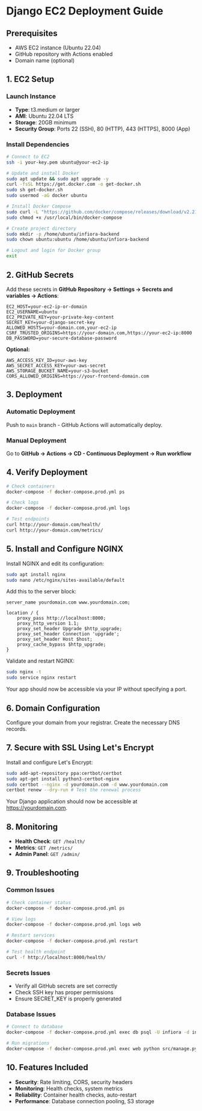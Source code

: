 # Django EC2 Deployment Guide

## Prerequisites
- AWS EC2 instance (Ubuntu 22.04)
- GitHub repository with Actions enabled
- Domain name (optional)

## 1. EC2 Setup

### Launch Instance
- **Type**: t3.medium or larger
- **AMI**: Ubuntu 22.04 LTS
- **Storage**: 20GB minimum
- **Security Group**: Ports 22 (SSH), 80 (HTTP), 443 (HTTPS), 8000 (App)

### Install Dependencies
```bash
# Connect to EC2
ssh -i your-key.pem ubuntu@your-ec2-ip

# Update and install Docker
sudo apt update && sudo apt upgrade -y
curl -fsSL https://get.docker.com -o get-docker.sh
sudo sh get-docker.sh
sudo usermod -aG docker ubuntu

# Install Docker Compose
sudo curl -L "https://github.com/docker/compose/releases/download/v2.21.0/docker-compose-$(uname -s)-$(uname -m)" -o /usr/local/bin/docker-compose
sudo chmod +x /usr/local/bin/docker-compose

# Create project directory
sudo mkdir -p /home/ubuntu/infiora-backend
sudo chown ubuntu:ubuntu /home/ubuntu/infiora-backend

# Logout and login for Docker group
exit
```

## 2. GitHub Secrets

Add these secrets in **GitHub Repository → Settings → Secrets and variables → Actions**:

```
EC2_HOST=your-ec2-ip-or-domain
EC2_USERNAME=ubuntu
EC2_PRIVATE_KEY=your-private-key-content
SECRET_KEY=your-django-secret-key
ALLOWED_HOSTS=your-domain.com,your-ec2-ip
CSRF_TRUSTED_ORIGINS=https://your-domain.com,https://your-ec2-ip:8000
DB_PASSWORD=your-secure-database-password
```

**Optional:**
```
AWS_ACCESS_KEY_ID=your-aws-key
AWS_SECRET_ACCESS_KEY=your-aws-secret
AWS_STORAGE_BUCKET_NAME=your-s3-bucket
CORS_ALLOWED_ORIGINS=https://your-frontend-domain.com
```

## 3. Deployment

### Automatic Deployment
Push to `main` branch - GitHub Actions will automatically deploy.

### Manual Deployment
Go to **GitHub → Actions → CD - Continuous Deployment → Run workflow**

## 4. Verify Deployment

```bash
# Check containers
docker-compose -f docker-compose.prod.yml ps

# Check logs
docker-compose -f docker-compose.prod.yml logs

# Test endpoints
curl http://your-domain.com/health/
curl http://your-domain.com/metrics/
```

## 5. Install and Configure NGINX

Install NGINX and edit its configuration:

```bash
sudo apt install nginx
sudo nano /etc/nginx/sites-available/default
```

Add this to the server block:

```nginx
server_name yourdomain.com www.yourdomain.com;

location / {
    proxy_pass http://localhost:8000;
    proxy_http_version 1.1;
    proxy_set_header Upgrade $http_upgrade;
    proxy_set_header Connection 'upgrade';
    proxy_set_header Host $host;
    proxy_cache_bypass $http_upgrade;
}
```

Validate and restart NGINX:

```bash
sudo nginx -t
sudo service nginx restart
```

Your app should now be accessible via your IP without specifying a port.

## 6. Domain Configuration

Configure your domain from your registrar.
Create the necessary DNS records.

## 7. Secure with SSL Using Let's Encrypt

Install and configure Let's Encrypt:

```bash
sudo add-apt-repository ppa:certbot/certbot
sudo apt-get install python3-certbot-nginx
sudo certbot --nginx -d yourdomain.com -d www.yourdomain.com
certbot renew --dry-run # Test the renewal process
```

Your Django application should now be accessible at https://yourdomain.com.

## 8. Monitoring

- **Health Check**: `GET /health/`
- **Metrics**: `GET /metrics/`
- **Admin Panel**: `GET /admin/`

## 9. Troubleshooting

### Common Issues
```bash
# Check container status
docker-compose -f docker-compose.prod.yml ps

# View logs
docker-compose -f docker-compose.prod.yml logs web

# Restart services
docker-compose -f docker-compose.prod.yml restart

# Test health endpoint
curl -f http://localhost:8000/health/
```

### Secrets Issues
- Verify all GitHub secrets are set correctly
- Check SSH key has proper permissions
- Ensure SECRET_KEY is properly generated

### Database Issues
```bash
# Connect to database
docker-compose -f docker-compose.prod.yml exec db psql -U infiora -d infiora

# Run migrations
docker-compose -f docker-compose.prod.yml exec web python src/manage.py migrate
```

## 10. Features Included

- **Security**: Rate limiting, CORS, security headers
- **Monitoring**: Health checks, system metrics
- **Reliability**: Container health checks, auto-restart
- **Performance**: Database connection pooling, S3 storage